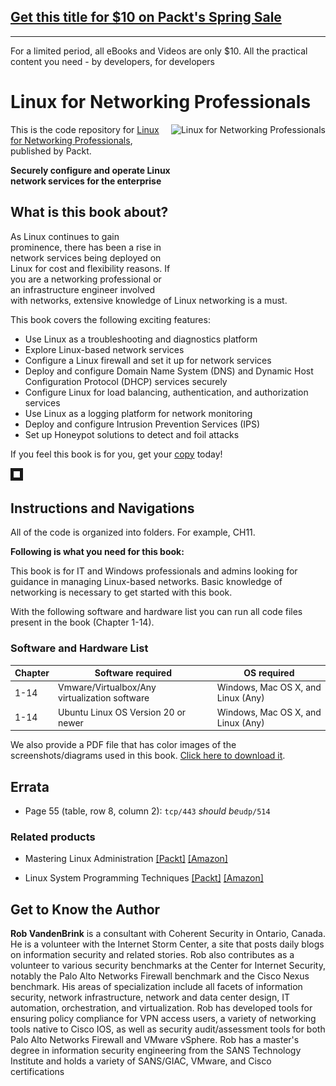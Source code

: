 ## [Get this title for $10 on Packt's Spring Sale](https://www.packt.com/B16336?utm_source=github&utm_medium=packt-github-repo&utm_campaign=spring_10_dollar_2022)
-----
For a limited period, all eBooks and Videos are only $10. All the practical content you need \- by developers, for developers

# Linux for Networking Professionals

<a href="https://www.packtpub.com/product/linux-for-networking-professionals/9781800202399?utm_source=github&utm_medium=repository&utm_campaign=9781800202399"><img src="https://static.packt-cdn.com/products/9781800202399/cover/smaller" alt="Linux for Networking Professionals" height="256px" align="right"></a>

This is the code repository for [Linux for Networking Professionals](https://www.packtpub.com/product/linux-for-networking-professionals/9781800202399?utm_source=github&utm_medium=repository&utm_campaign=9781800202399), published by Packt.

**Securely configure and operate Linux network services for the enterprise**

## What is this book about?
As Linux continues to gain prominence, there has been a rise in network services being deployed on Linux for cost and flexibility reasons. If you are a networking professional or an infrastructure engineer involved with networks, extensive knowledge of Linux networking is a must. 

This book covers the following exciting features:
* Use Linux as a troubleshooting and diagnostics platform
* Explore Linux-based network services
* Configure a Linux firewall and set it up for network services
* Deploy and configure Domain Name System (DNS) and Dynamic Host Configuration Protocol (DHCP) services securely
* Configure Linux for load balancing, authentication, and authorization services
* Use Linux as a logging platform for network monitoring
* Deploy and configure Intrusion Prevention Services (IPS)
* Set up Honeypot solutions to detect and foil attacks

If you feel this book is for you, get your [copy](https://www.amazon.com/dp/1800202393) today!

<a href="https://www.packtpub.com/?utm_source=github&utm_medium=banner&utm_campaign=GitHubBanner"><img src="https://raw.githubusercontent.com/PacktPublishing/GitHub/master/GitHub.png" 
alt="https://www.packtpub.com/" border="5" /></a>

## Instructions and Navigations
All of the code is organized into folders. For example, CH11.


**Following is what you need for this book:**

This book is for IT and Windows professionals and admins looking for guidance in managing Linux-based networks. Basic knowledge of networking is necessary to get started with this book.

With the following software and hardware list you can run all code files present in the book (Chapter 1-14).
### Software and Hardware List
| Chapter | Software required | OS required |
| -------- | ------------------------------------ | ----------------------------------- |
| 1-14 | Vmware/Virtualbox/Any virtualization software | Windows, Mac OS X, and Linux (Any) |
| 1-14 | Ubuntu Linux OS Version 20 or newer | Windows, Mac OS X, and Linux (Any) |

We also provide a PDF file that has color images of the screenshots/diagrams used in this book. [Click here to download it](http://www.packtpub.com/sites/default/files/downloads/9781800202399_ColorImages.pdf).

## Errata
* Page 55 (table, row 8, column 2): `tcp/443` _should be_`udp/514`

### Related products
* Mastering Linux Administration [[Packt]](https://www.packtpub.com/product/mastering-linux-administration/9781789954272?utm_source=github&utm_medium=repository&utm_campaign=9781789954272) [[Amazon]](https://www.amazon.com/dp/1789954274)

* Linux System Programming Techniques [[Packt]](https://www.packtpub.com/product/linux-system-programming-techniques/9781789951288?utm_source=github&utm_medium=repository&utm_campaign=9781789951288) [[Amazon]](https://www.amazon.com/dp/1789951283)

## Get to Know the Author
**Rob VandenBrink**
is a consultant with Coherent Security in Ontario, Canada. He is a volunteer with the Internet Storm Center, a site that posts daily blogs on information security and related stories. Rob also contributes as a volunteer to various security benchmarks at the Center for Internet Security, notably the Palo Alto Networks Firewall benchmark and the Cisco Nexus benchmark.
His areas of specialization include all facets of information security, network infrastructure, network and data center design, IT automation, orchestration, and virtualization. Rob has developed tools for ensuring policy compliance for VPN access users, a variety of networking tools native to Cisco IOS, as well as security audit/assessment tools for both Palo Alto Networks Firewall and VMware vSphere.
Rob has a master's degree in information security engineering from the SANS Technology Institute and holds a variety of SANS/GIAC, VMware, and Cisco certifications

